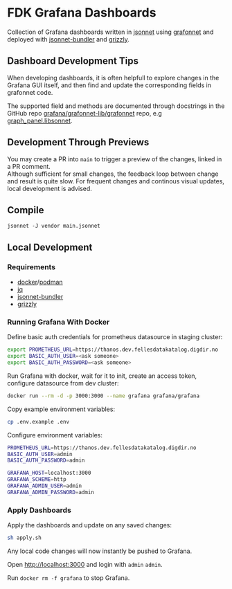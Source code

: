 # FDK Grafana Dashboards

Collection of Grafana dashboards
written in [jsonnet](https://jsonnet.org)
using [grafonnet](https://grafana.github.io/grafonnet-lib)
and deployed with [jsonnet-bundler](https://github.com/jsonnet-bundler/jsonnet-bundler)
and [grizzly](https://grafana.github.io/grizzly).

## Dashboard Development Tips

When developing dashboards, it is often helpfull to explore changes in the Grafana
GUI itself, and then find and update the corresponding fields in grafonnet code.

The supported field and methods are documented through docstrings in the GitHub
repo
[grafana/grafonnet-lib/grafonnet](https://github.com/grafana/grafonnet-lib/tree/master/grafonnet)
repo, e.g
[graph_panel.libsonnet](https://github.com/grafana/grafonnet-lib/blob/30280196507e0fe6fa978a3e0eaca3a62844f817/grafonnet/graph_panel.libsonnet#L6-L70).

## Development Through Previews

You may create a PR into `main` to trigger a preview of the changes, linked in a
PR comment.  
Although sufficient for small changes, the feedback loop between change and
result is quite slow. For frequent changes and continous visual updates, local
development is advised.

## Compile 
```
jsonnet -J vendor main.jsonnet
```

## Local Development

### Requirements

- [docker](https://docs.docker.com/engine/install/ubuntu)/[podman](https://podman.io/getting-started/installation)
- [jq](https://stedolan.github.io/jq)
- [jsonnet-bundler](https://github.com/jsonnet-bundler/jsonnet-bundler)
- [grizzly](https://grafana.github.io/grizzly)

### Running Grafana With Docker

Define basic auth credentials for prometheus datasource in staging cluster:

```bash
export PROMETHEUS_URL=https://thanos.dev.fellesdatakatalog.digdir.no
export BASIC_AUTH_USER=<ask someone>
export BASIC_AUTH_PASSWORD=<ask someone>
```

Run Grafana with docker, wait for it to init, create an access token, configure
datasource from dev cluster:

```bash
docker run --rm -d -p 3000:3000 --name grafana grafana/grafana
```

Copy example environment variables:
```bash
cp .env.example .env
```

Configure environment variables:
```bash
PROMETHEUS_URL=https://thanos.dev.fellesdatakatalog.digdir.no
BASIC_AUTH_USER=admin
BASIC_AUTH_PASSWORD=admin

GRAFANA_HOST=localhost:3000
GRAFANA_SCHEME=http
GRAFANA_ADMIN_USER=admin
GRAFANA_ADMIN_PASSWORD=admin
```

### Apply Dashboards

Apply the dashboards and update on any saved changes:

```bash
sh apply.sh
```

Any local code changes will now instantly be pushed to Grafana.

Open [http://localhost:3000](http://localhost:3000) and login with `admin`
`admin`.

Run `docker rm -f grafana` to stop Grafana.
